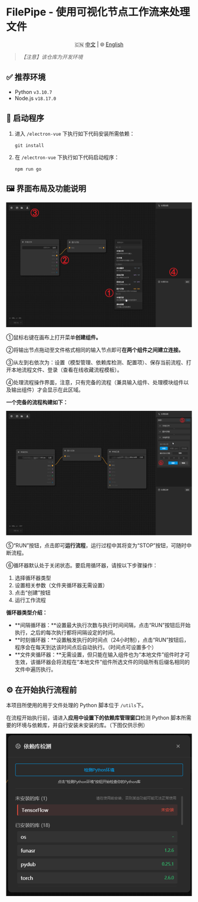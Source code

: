 # FilePipe - 使用可视化节点工作流来处理文件

<p align="center">
  🇨🇳 <a href="./README.zh-CN.md">中文</a> | 🌐 <a href="./README.en.md">English</a>
</p>

> *【注意】该仓库为开发环境*

## ✅ 推荐环境

* Python `v3.10.7`
* Node.js `v18.17.0`

## 🚀 启动程序

1. 进入 `/electron-vue` 下执行如下代码安装所需依赖：
   ```
   git install
   ```
2. 在 `/electron-vue` 下执行如下代码启动程序：
   ```
   npm run go
   ```

## 🖼️ 界面布局及功能说明

![1744702684915](assets/README/1744702684915.png)

①鼠标右键在画布上打开菜单**创建组件。**

②将输出节点拖动至文件格式相同的输入节点即可**在两个组件之间建立连接。**

③从左到右依次为：设置（模型管理、依赖库检测、配置项）、保存当前流程、打开本地流程文件、登录（查看在线收藏流程模板）。

④处理流程操作界面，注意，只有完备的流程（兼具输入组件、处理模块组件以及输出组件）才会显示在此区域。

**一个完备的流程构建如下：**

![1744703523989](assets/README/1744703523989.png)

⑤“RUN”按钮，点击即可**运行流程**，运行过程中其将变为“STOP”按钮，可随时中断流程。

⑥循环器默认处于关闭状态。要启用循环器，请按以下步骤操作：

1. 选择循环器类型
2. 设置相关参数（文件夹循环器无需设置）
3. 点击“创建”按钮
4. 运行工作流程

**循环器类型介绍：**

* **间隔循环器：**设置最大执行次数与执行时间间隔，点击“RUN”按钮后开始执行，之后的每次执行都将间隔设定的时间。
* **时刻循环器：**设置触发执行的时间点（24小时制），点击“RUN”按钮后，程序会在每天到达该时间点后自动执行。（时间点可设置多个）
* **文件夹循环器：**无需设置，但只能在输入组件也为“本地文件”组件时才可生效，该循环器会将流程在“本地文件”组件所选文件的同级所有后缀名相同的文件中遍历执行。

## ⚙️ 在开始执行流程前

本项目所使用的用于文件处理的 Python 脚本位于 `/utils`下。

在流程开始执行前，请进入**应用中设置下的依赖库管理窗口**检测 Python 脚本所需要的环境与依赖库，并自行安装未安装的库。（下图仅供示例）

![1744704374075](assets/README/1744704374075.png)
